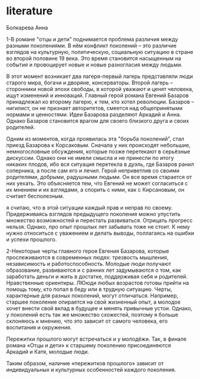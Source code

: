 # literature
Болкарева Анна


  1-В романе "отцы и дети" поднимается проблема различия между разными поколениями. В нём конфликт поколений – это различие взглядов на культурную, политическую, социальную ситуацию в стране во второй половине 19     века. Это время становится насыщенным на события и провоцирует новые и новые разногласия между людьми. 

  В этот момент возникает два лагеря-первый лагерь представляли люди старого мира, богачи и дворяне, консерваторы. Второй лагерь – сторонники новой эпохи свободы, в которой уважают и ценят человека, ищут изменений и инноваций. Главный герой романа Евгений Базаров принадлежал ко второму лагерю, к тем, кто хотел революции. Базаров – нигилист, он не признает авторитетов, смеется над общепринятыми нормами и ценностями. Идеи Базарова разделяют Аркадий и Анна. Однако Базаров становится врагом для своего близкого друга и своих родителей.

  Одним из моментов, когда проявилась эта "борьба поколений", стал приезд Базарова к Корсаковым. Сначала у них происходят небольшие, немногословные обсуждения, которые позже перетекают в серьёзные дискуссии. Однако они не имели смысла и не принесли по итогу никаких плодов, ибо вся ситуация перетекла в дуэль, где Базаров ранил соперника, а после сам его и лечил. Герой неприветлив со своими родителями, добрыми, радушными людьми. Он все время старается от них уехать. Это объясняется тем, что Евгений не может согласиться с их мнением и их взглядами, а спорить с ними, как с Кирсановым, он считает бесполезным.

  я считаю, что в этой ситуации каждый прав и неправ по своему. Придерживаясь взглядов предыдущего поколения можно упустить множество возможностей и перестать развиваться. Отрицать прогресс нельзя. Однако, про опыт прошлых лет забывать тоже не стоит. К нему нужно относиться с уважением и делать выводы, поллагаясь на ошибки и успехи прошлого.

  2-Некоторые черты главного героя Евгения Базарова, которые прослеживаются в современных людях: трезвость мышления, независимость и работоспособность. Молодые люди получают образование, развиваются и с ранних лет задумываются о том, как заработать деньги и жить в достатке, поддерживая себя и родителей. Нравственные ориентиры. ЛЮюди любых возрастов готовы прийти на помощь тому, кто попал в беду или в трудную ситуацию. 
Черты, характерные для разных поколений, могут отличаться. Например, старшее поколение опирается на свой жизненный опыт, а молодое хочет внести свой вклад в будущее и менять привычные устои. Однако, у поколений есть так же множество схожестей, поэтому я больше склоняюсь к мнению, что это зависит от самого человека, его воспитания и окружения.

Пережитки прошлого могут встречаться и у молодёжи. Так, в финале романа «Отцы и дети» к старшему поколению присоединяются Аркадий и Катя, молодые люди. 

Таким образом, наличие «пережитков прошлого» зависит от индивидуальных и культурных особенностей каждого поколения.

